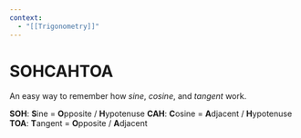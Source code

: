 ```yaml
---
context:
  - "[[Trigonometry]]"
---
```


# SOHCAHTOA

An easy way to remember how _sine_, _cosine_, and _tangent_ work.

**SOH**: **S**ine = **O**pposite / **H**ypotenuse
**CAH**: **C**osine = **A**djacent / **H**ypotenuse
**TOA**: **T**angent = **O**pposite / **A**djacent
